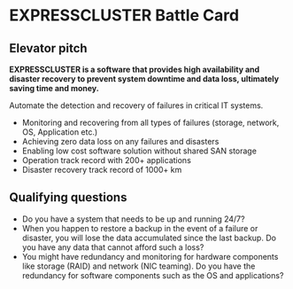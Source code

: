 # EXPRESSCLUSTER Battle Card

## Elevator pitch

**EXPRESSCLUSTER is a software that provides high availability and disaster recovery to prevent system downtime and data loss, ultimately saving time and money.**

Automate the detection and recovery of failures in critical IT systems.

- Monitoring and recovering from all types of failures (storage, network, OS, Application etc.)
- Achieving zero data loss on any failures and disasters
- Enabling low cost software solution without shared SAN storage
- Operation track record with 200+ applications
- Disaster recovery track record of 1000+ km

## Qualifying questions

- Do you have a system that needs to be up and running 24/7?
- When you happen to restore a backup in the event of a failure or disaster, you will lose the data accumulated since the last backup. Do you have any data that cannot afford such a loss?
- You might have redundancy and monitoring for hardware components like storage (RAID) and network (NIC teaming). Do you have the redundancy for software components such as the OS and applications?
